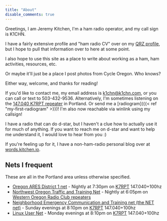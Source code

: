 ```yaml
---
title: "About"
disable_comments: true
---
```


Greetings, I am Jeremy Kitchen, I'm a ham radio operator, and my call sign is K1CHN.

I have a fairly extensive profile and "ham radio CV" over on my [QRZ profile](https://qrz.com/db/K1CHN), but I hope to pull that information over to here at some point.

I also hope to use this site as a place to write about working as a ham, ham activities, resources, etc.

Or maybe it'll just be a place I post photos from Cycle Oregon. Who knows?

Either way, welcome, and thanks for reading!

If you'd like to contact me, my email address is [k1chn@k1chn.com](mailto:k1chn@k1chn.com), or you can call or text to 503-432-9536. Alternatively, I'm sometimes listening on the [147.040 K7RPT repeater](https://www.arrg.org/repeater-list/) in Portland. Or send me a [radiogram]({{< ref "my-first-radiogram" >}})! I'm also now reachable via winlink using my callsign!

I have a radio that can do d-star, but I haven't a clue how to actually use it for much of anything. If you want to reach me on d-star and want to help me understand it, I would love to hear from you :)

If you're feeling up for it, I have a non-ham-radio personal blog over at [words.kitchen.io](https://words.kitchen.io/).

## Nets I frequent

These are all in the Portland area unless otherwise specified.

* [Oregon ARES District 1 net](http://www.oregonaresd1.us/) - Nightly at 7:30pm on [K7RPT](http://www.arrg.org/repeaters.htm) 147.040+100hz
* [Northwest Oregon Traffic and Training Net](http://nttnweb.us/) - Nightly at 6:05pm on [Western Oregon Radio Club repeaters](http://www.worc.info/repeater_list.htm)
* [Neighborhood Emergency Communication and Training net (the NET net)](https://portlandprepares.org/net-resources/radio/ham-radio/practice-opportunities/net-net/) - Sunday evenings at 8:10pm on [K7RPT](http://www.arrg.org/repeaters.htm) 147.040+100hz
* [Linux User Net](https://kc7mm.com/wiki/doku.php?id=linuxusernet) - Monday evenings at 8:10pm on [K7RPT](http://www.arrg.org/repeaters.htm) 147.040+100hz
